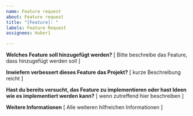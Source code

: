 ```yaml
---
name: Feature request
about: Feature request
title: "[Feature]: "
labels: Feature Request
assignees: Huber1

---
```


**Welches Feature soll hinzugefügt werden?**
[ Bitte beschreibe das Feature, dass hinzugefügt werden soll ]

**Inwiefern verbessert dieses Feature das Projekt?**
[ kurze Beschreibung reicht ]

**Hast du bereits versucht, das Feature zu implementieren oder hast Ideen wie es implementiert werden kann?**
[ wenn zutreffend hier beschreiben ]

**Weitere Informationen**
[ Alle weiteren hilfreichen Informationen ]
